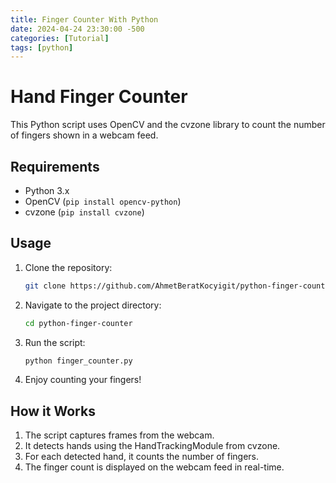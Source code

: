```yaml
---
title: Finger Counter With Python 
date: 2024-04-24 23:30:00 -500
categories: [Tutorial]
tags: [python]
---
```


# Hand Finger Counter

This Python script uses OpenCV and the cvzone library to count the number of fingers shown in a webcam feed.

## Requirements

- Python 3.x
- OpenCV (`pip install opencv-python`)
- cvzone (`pip install cvzone`)

## Usage

1. Clone the repository:

    ```bash
    git clone https://github.com/AhmetBeratKocyigit/python-finger-counter
    ```

2. Navigate to the project directory:

    ```bash
    cd python-finger-counter
    ```

3. Run the script:

    ```bash
    python finger_counter.py
    ```

4. Enjoy counting your fingers!

## How it Works

1. The script captures frames from the webcam.
2. It detects hands using the HandTrackingModule from cvzone.
3. For each detected hand, it counts the number of fingers.
4. The finger count is displayed on the webcam feed in real-time.
